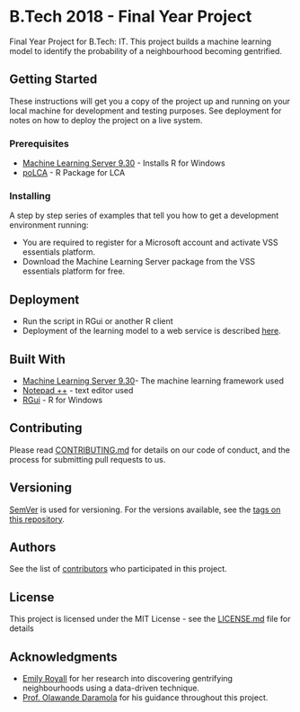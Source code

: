 # B.Tech 2018 - Final Year Project

Final Year Project for B.Tech: IT. This project builds a machine learning model to identify the probability of a neighbourhood becoming gentrified.

## Getting Started

These instructions will get you a copy of the project up and running on your local machine for development and testing purposes. See deployment for notes on how to deploy the project on a live system.

### Prerequisites

* [Machine Learning Server 9.30](https://docs.microsoft.com/en-us/machine-learning-server/install/machine-learning-server-windows-install) - Installs R for Windows
* [poLCA](https://www.jstatsoft.org/article/view/v042i10) - R Package for LCA

### Installing

A step by step series of examples that tell you how to get a development environment running:

* You are required to register for a Microsoft account and activate VSS essentials platform.
* Download the Machine Learning Server package from the VSS essentials platform for free.

## Deployment

* Run the script in RGui or another R client
* Deployment of the learning model to a web service is described [here](https://docs.microsoft.com/en-us/machine-learning-server/operationalize/how-to-deploy-web-service-publish-manage-in-r).

## Built With

* [Machine Learning Server 9.30](https://docs.microsoft.com/en-us/machine-learning-server/install/machine-learning-server-windows-install)- The machine learning framework used
* [Notepad ++](https://notepad-plus-plus.org/download/v7.5.8.html) - text editor used
* [RGui](https://cran.r-project.org/bin/windows/base/) - R for Windows

## Contributing

Please read [CONTRIBUTING.md](https://github.com/AgmadKafaar/Btech2018/blob/master/CONTRIBUTING.md) for details on our code of conduct, and the process for submitting pull requests to us.

## Versioning

[SemVer](http://semver.org/) is used for versioning. For the versions available, see the [tags on this repository](https://github.com/AgmadKafaar/Btech2018/tags). 

## Authors

See the list of [contributors](https://github.com/AgmadKafaar/Btech2018/graphs/contributors) who participated in this project.

## License

This project is licensed under the MIT License - see the [LICENSE.md](LICENSE) file for details

## Acknowledgments

* [Emily Royall](http://emilyroyall.com/) for her research into discovering gentrifying neighbourhoods using a data-driven technique.
* [Prof. Olawande Daramola](https://sites.google.com/site/wandesnet/home) for his guidance throughout this project.
